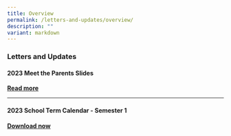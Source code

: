 ```yaml
---
title: Overview
permalink: /letters-and-updates/overview/
description: ""
variant: markdown
---
```

### Letters and Updates

#### 2023 Meet the Parents Slides

**[Read more](/letters-and-updates/2023mtp/)**

***

#### 2023 School Term Calendar - Semester 1

**[Download now](/files/2023%20School%20Term%20Calendar%20-%20Semester%201.pdf)**


